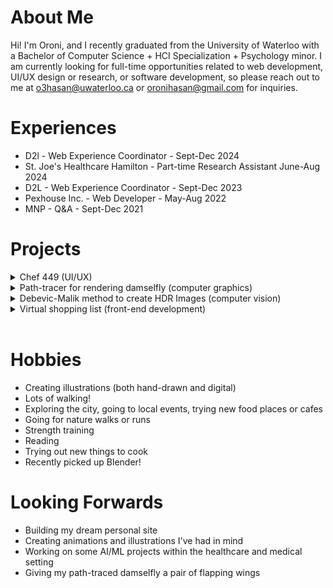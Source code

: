 # About Me

Hi! I'm Oroni, and I recently graduated from the University of Waterloo with a Bachelor of Computer Science + HCI Specialization + Psychology minor. I am currently looking for full-time opportunities related to web development, UI/UX design or research, or software development, so please reach out to me at o3hasan@uwaterloo.ca or oronihasan@gmail.com for inquiries.

# Experiences

- D2l - Web Experience Coordinator - Sept-Dec 2024
- St. Joe's Healthcare Hamilton - Part-time Research Assistant June-Aug 2024
- D2L - Web Experience Coordinator - Sept-Dec 2023
- Pexhouse Inc. - Web Developer - May-Aug 2022
- MNP - Q&A - Sept-Dec 2021

# Projects

<details>
  <summary>Chef 449 (UI/UX)</summary>
  <ul>
    <li>Designed an <a href="https://docs.google.com/document/d/1lNVjurTwWHKNS7iNYl6BO3pldFBV6Yz0v93p5wTdlug/edit?usp=sharing">AI-powered cooking assistant app</a> within a team of four by following the full design process of empathizing, defining, ideating, prototyping, and some testing</li>
    <li>Conducted user research by creating personas, designing and executing interviews with target audience to find pain points, and synthesizing findings using affinity and empathy maps to inform feature development</li>
    <li>Built paper, low-fidelity, and <a href="https://www.figma.com/design/f3OqJgL6vKfTDeHZ6Nz4YK/CS-449-High-Fidelity-Prototype?node-id=125-1919&t=SRKqb7w76EZhLDrO-1">high-fidelity</a> prototypes, iteratively improving designs based on peer feedback from design critique sessions, heuristic evaluations, and cognitive walkthroughs</li>
    <li>Collaborated closely with other team members, maintaining consistent communication, dividing tasks amongst us effectively, and ensuring deliverables were on time through the four-month design process</li>
    <li>Illustrated on-theme graphics for the high-fidelity prototype to make the app more visually appealing and inviting</li>
  </ul>
</details>

<details>
  <summary>Path-tracer for rendering damselfly (computer graphics)</summary>
  <ul>
    <li>Built a <a href="https://github.com/unironi/damselfly-in-distress">pathtracer</a> which included methods like Cook Torrance BRDF, Monte Carlo integration, importance sampling, & volumetric effects</li>
    <li>Modelled the damselfly in Blender and applied materials in Metasequoia</li>
    <li>Implemented in C++</li>
  </ul>
</details>

<details>
  <summary>Debevic-Malik method to create HDR Images (computer vision)</summary>
  <ul>
    <li>Explored how to create <a href="https://github.com/unironi/HDR-Imaging/">HDR images</a> using Debevec-Malik method and tone-mapping using bracketed images of varying exposures</li>
    <li>Implemented in Numpy</li>
  </ul>
</details>

<details>
  <summary>Virtual shopping list (front-end development)</summary>
  <ul>
    <li>Built a <a href="https://github.com/unironi/shopping-list">shopping to-do list</a> where users can add a grocery item, as well as its quantity and category</li>
    <li>Integrated price-fetching API so users can see cost of grocery items</li>
    <li>Implemented using Vite, Typescript, Preact, HTML, and CSS</li>
  </ul>
</details>
<br>

# Hobbies

- Creating illustrations (both hand-drawn and digital)
- Lots of walking!
- Exploring the city, going to local events, trying new food places or cafes
- Going for nature walks or runs
- Strength training
- Reading
- Trying out new things to cook
- Recently picked up Blender!

# Looking Forwards

- Building my dream personal site
- Creating animations and illustrations I've had in mind
- Working on some AI/ML projects within the healthcare and medical setting
- Giving my path-traced damselfly a pair of flapping wings
